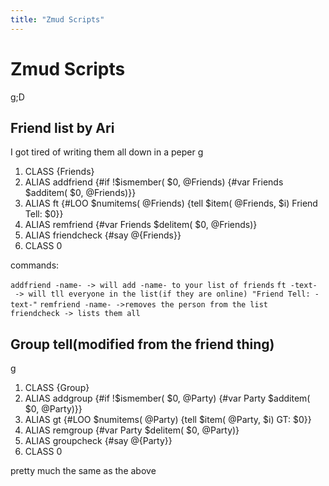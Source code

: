 ```yaml
---
title: "Zmud Scripts"
---
```


# Zmud Scripts

<nowiki>g;D

</pre>

## Friend list by Ari

I got tired of writing them all down in a peper <nowiki>g

1.  CLASS {Friends}
2.  ALIAS addfriend {#if !\$ismember( \$0, @Friends) {#var Friends
    \$additem( \$0, @Friends)}}
3.  ALIAS ft {#LOO \$numitems( @Friends) {tell \$item( @Friends, \$i)
    Friend Tell: \$0}}
4.  ALIAS remfriend {#var Friends \$delitem( \$0, @Friends)}
5.  ALIAS friendcheck {#say @{Friends}}
6.  CLASS 0

</pre>

commands:

`addfriend -name- -> will add -name- to your list of friends`
`ft -text- -> will tll everyone in the list(if they are online) "Friend Tell: -text-"`
`remfriend -name- ->removes the person from the list`
`friendcheck -> lists them all`

## Group tell(modified from the friend thing)

<nowiki>g

1.  CLASS {Group}
2.  ALIAS addgroup {#if !\$ismember( \$0, @Party) {#var Party \$additem(
    \$0, @Party)}}
3.  ALIAS gt {#LOO \$numitems( @Party) {tell \$item( @Party, \$i) GT:
    \$0}}
4.  ALIAS remgroup {#var Party \$delitem( \$0, @Party)}
5.  ALIAS groupcheck {#say @{Party}}
6.  CLASS 0

</pre>

pretty much the same as the above